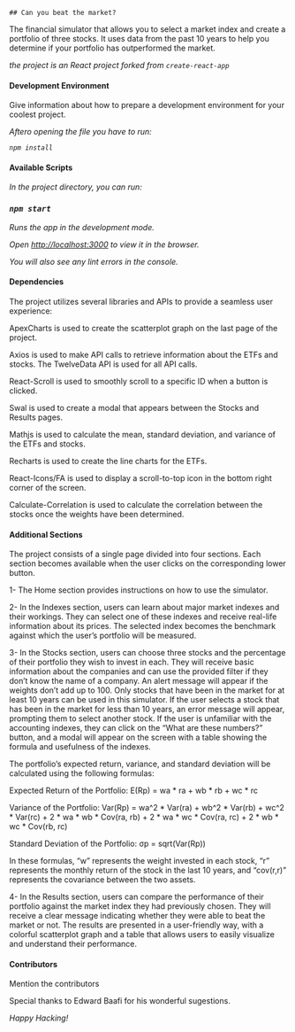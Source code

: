     ## Can you beat the market?

The financial simulator that allows you to select a market index and create a portfolio of three stocks. It uses data from the past 10 years to help you determine if your portfolio has outperformed the market.

*the project is an React project forked from `create-react-app`*

#### Development Environment

Give information about how to prepare a development environment for your coolest project.


*Aftero opening the file you have to run:*

*`npm install`*

#### Available Scripts

*In the project directory, you can run:*

### *`npm start`*

*Runs the app in the development mode.<br  />*

*Open [http://localhost:3000](http://localhost:3000) to view it in the browser.*

*You will also see any lint errors in the console.*

#### Dependencies

The project utilizes several libraries and APIs to provide a seamless user experience:

ApexCharts is used to create the scatterplot graph on the last page of the project.

Axios is used to make API calls to retrieve information about the ETFs and stocks. The TwelveData API is used for all API calls.

React-Scroll is used to smoothly scroll to a specific ID when a button is clicked.

Swal is used to create a modal that appears between the Stocks and Results pages.

Mathjs is used to calculate the mean, standard deviation, and variance of the ETFs and stocks.

Recharts is used to create the line charts for the ETFs.

React-Icons/FA is used to display a scroll-to-top icon in the bottom right corner of the screen.

Calculate-Correlation is used to calculate the correlation between the stocks once the weights have been determined.

#### Additional Sections

The project consists of a single page divided into four sections. Each section becomes available when the user clicks on the corresponding lower button.

1- The Home section provides instructions on how to use the simulator. 

2- In the Indexes section, users can learn about major market indexes and their workings. They can select one of these indexes and receive real-life information about its prices. The selected index becomes the benchmark against which the user’s portfolio will be measured.

3- In the Stocks section, users can choose three stocks and the percentage of their portfolio they wish to invest in each. They will receive basic information about the companies and can use the provided filter if they don’t know the name of a company. An alert message will appear if the weights don’t add up to 100. Only stocks that have been in the market for at least 10 years can be used in this simulator. If the user selects a stock that has been in the market for less than 10 years, an error message will appear, prompting them to select another stock.  If the user is unfamiliar with the accounting indexes, they can click on the “What are these numbers?” button, and a modal will appear on the screen with a table showing the formula and usefulness of the indexes.

The portfolio’s expected return, variance, and standard deviation will be calculated using the following formulas:

Expected Return of the Portfolio:
E(Rp) = wa * ra + wb * rb + wc * rc

Variance of the Portfolio:
Var(Rp) = wa^2 * Var(ra) + wb^2 * Var(rb) + wc^2 * Var(rc) + 2 * wa * wb * Cov(ra, rb) + 2 * wa * wc * Cov(ra, rc) + 2 * wb * wc * Cov(rb, rc)

Standard Deviation of the Portfolio:
σp = sqrt(Var(Rp))

In these formulas, “w” represents the weight invested in each stock, “r” represents the monthly return of the stock in the last 10 years, and “cov(r,r)” represents the covariance between the two assets.

4- In the Results section, users can compare the performance of their portfolio against the market index they had previously chosen. They will receive a clear message indicating whether they were able to beat the market or not. The results are presented in a user-friendly way, with a colorful scatterplot graph and a table that allows users to easily visualize and understand their performance.

#### Contributors

Mention the contributors

 Special thanks to Edward Baafi for his wonderful sugestions. 


*Happy Hacking!*